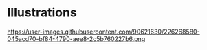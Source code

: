 # Illustrations

https://user-images.githubusercontent.com/90621630/226268580-045acd70-bf84-4790-aee8-2c5b760227b6.png
